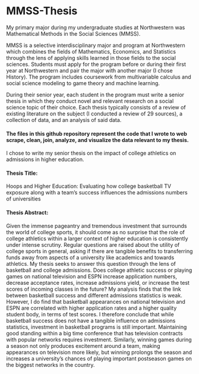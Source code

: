 # MMSS-Thesis

My primary major during my undergraduate studies at Northwestern was Mathematical Methods in the Social Sciences (MMSS).

MMSS is a selective interdisciplinary major and program at Northwestern which combines the fields of Mathematics, Economics, and Statistics through the lens of applying skills learned in those fields to the social sciences. Students must apply for the program before or during their first year at Northwestern and pair the major with another major (I chose History). The program includes coursework from multivariable calculus and social science modeling to game theory and machine learning.

During their senior year, each student in the program must write a senior thesis in which they conduct novel and relevant research on a social science topic of their choice. Each thesis typically consists of a review of existing literature on the subject (I conducted a review of 29 sources), a collection of data, and an analysis of said data.

#### The files in this github repository represent the code that I wrote to web scrape, clean, join, analyze, and visualize the data relevant to my thesis.

I chose to write my senior thesis on the impact of college athletics on admissions in higher education.

#### Thesis Title:
Hoops and Higher Education: Evaluating how college basketball TV exposure along with a team’s success influences the admissions numbers of universities

#### Thesis Abstract: 
Given the immense pageantry and tremendous investment that surrounds the world of college sports, it should come as no surprise that the role of college athletics within a larger context of higher education is consistently under intense scrutiny. Regular questions are raised about the utility of college sports in general, asking if there are tangible benefits to transferring funds away from aspects of a university like academics and towards athletics. My thesis seeks to answer this question through the lens of basketball and college admissions. Does college athletic success or playing games on national television and ESPN increase application numbers, decrease acceptance rates, increase admissions yield, or increase the test scores of incoming classes in the future? My analysis finds that the link between basketball success and different admissions statistics is weak. However, I do find that basketball appearances on national television and ESPN are correlated with higher application rates and a higher quality student body, in terms of test scores. I therefore conclude that while basketball success does not have a tangible influence on admissions statistics, investment in basketball programs is still important. Maintaining good standing within a big time conference that has television contracts with popular networks requires investment. Similarly, winning games during a season not only produces excitement around a team, making appearances on television more likely, but winning prolongs the season and increases a university’s chances of playing important postseason games on the biggest networks in the country.
